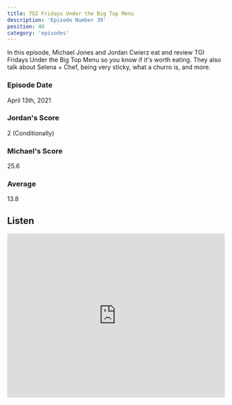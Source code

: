 ```yaml
---
title: TGI Fridays Under the Big Top Menu
description: 'Episode Number 39'
position: 40
category: 'episodes'
---
```


In this episode, Michael Jones and Jordan Cwierz eat and review TGI Fridays Under the Big Top Menu so you know if it's worth eating. They also talk about Selena + Chef, being very sticky, what a churro is, and more.

### Episode Date

April 13th, 2021

### Jordan's Score

2 (Conditionally)

### Michael's Score

25.6

### Average

13.8

## Listen

<iframe src="https://open.spotify.com/embed-podcast/episode/2Q43sCb7LPcztVWiUP9fT0" loading="lazy" style="border: 0; width: 100%; height: 380px;" allow="encrypted-media"></iframe>
